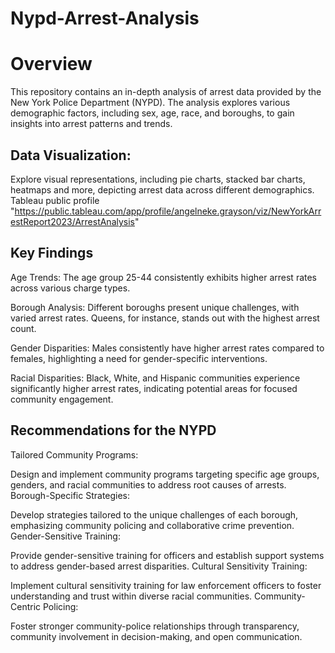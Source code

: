 # Nypd-Arrest-Analysis

# Overview
This repository contains an in-depth analysis of arrest data provided by the New York Police Department (NYPD). The analysis explores various demographic factors, including sex, age, race, and boroughs, to gain insights into arrest patterns and trends.


## Data Visualization:

Explore visual representations, including pie charts, stacked bar charts, heatmaps and more, depicting arrest data across different demographics.
Tableau public profile "https://public.tableau.com/app/profile/angelneke.grayson/viz/NewYorkArrestReport2023/ArrestAnalysis"


## Key Findings
Age Trends: The age group 25-44 consistently exhibits higher arrest rates across various charge types.

Borough Analysis: Different boroughs present unique challenges, with varied arrest rates. Queens, for instance, stands out with the highest arrest count.

Gender Disparities: Males consistently have higher arrest rates compared to females, highlighting a need for gender-specific interventions.

Racial Disparities: Black, White, and Hispanic communities experience significantly higher arrest rates, indicating potential areas for focused community engagement.

## Recommendations for the NYPD
Tailored Community Programs:

Design and implement community programs targeting specific age groups, genders, and racial communities to address root causes of arrests.
Borough-Specific Strategies:

Develop strategies tailored to the unique challenges of each borough, emphasizing community policing and collaborative crime prevention.
Gender-Sensitive Training:

Provide gender-sensitive training for officers and establish support systems to address gender-based arrest disparities.
Cultural Sensitivity Training:

Implement cultural sensitivity training for law enforcement officers to foster understanding and trust within diverse racial communities.
Community-Centric Policing:

Foster stronger community-police relationships through transparency, community involvement in decision-making, and open communication.
